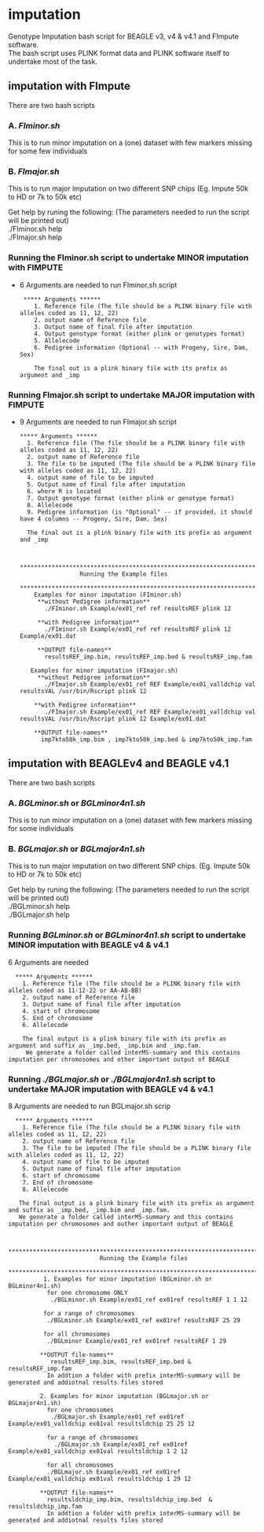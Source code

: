 # imputation
Genotype Imputation bash script for BEAGLE v3, v4 & v4.1 and FImpute software.  
The bash script uses PLINK format data and PLINK software itself to undertake most of the task.

## imputation with FImpute

There are two bash scripts  
### A. _FIminor.sh_   
This is to run minor imputation on a (one) dataset with few markers missing for some few individuals

### B. _FImajor.sh_  
This is to run major imputation on two different SNP chips (Eg. Impute 50k to HD or 7k to 50k etc)

Get help by runing the following: (The parameters needed to run the script will be printed out)  
./FIminor.sh help  
./FImajor.sh help  


### Running the FIminor.sh script to undertake MINOR imputation with FIMPUTE   
* 6 Arguments are needed to run FIminor.sh script  

       ***** Arguments ******   
          1. Reference file (The file should be a PLINK binary file with alleles coded as 11, 12, 22)  
          2. output name of Reference file  
          3. Output name of final file after imputation  
          4. Output genotype format (either plink or genotypes format) 
          5. Allelecode
          6. Pedigree information (Optional -- with Progeny, Sire, Dam, Sex) 
          
          The final out is a plink binary file with its prefix as argument and _imp  


### Running FImajor.sh script to undertake MAJOR imputation with FIMPUTE  
 * 9 Arguments are needed to run FImajor.sh script  

       ***** Arguments ******   
         1. Reference file (The file should be a PLINK binary file with alleles coded as 11, 12, 22)  
         2. output name of Reference file  
         3. The file to be imputed (The file should be a PLINK binary file with alleles coded as 11, 12, 22)  
         4. output name of file to be imputed  
         5. Output name of final file after imputation  
         6. where R is located  
         7. Output genotype format (either plink or genotype format)
         8. Allelecode
         9. Pedigree information (is "Optional" -- if provided, it should have 4 columns -- Progeny, Sire, Dam, Sex)  
         
         The final out is a plink binary file with its prefix as argument and _imp  


           ********************************************************************************
                        Running the Example files
           ********************************************************************************
           Examples for minor imputation (FIminor.sh)  
            **without Pedigree information**  
              ./FIminor.sh Example/ex01_ref ref resultsREF plink 12 

            **with Pedigree information**  
              ./FIminor.sh Example/ex01_ref ref resultsREF plink 12 Example/ex01.dat  

            **OUTPUT file-names**  
              resultsREF_imp.bim, resultsREF_imp.bed & resultsREF_imp.fam  

          Examples for minor imputation (FImajor.sh)
            **without Pedigree information**
              ./FImajor.sh Example/ex01_ref REF Example/ex01_valldchip val resultsVAL /usr/bin/Rscript plink 12

           **with Pedigree information** 
              ./FImajor.sh Example/ex01_ref REF Example/ex01_valldchip val resultsVAL /usr/bin/Rscript plink 12 Example/ex01.dat

           **OUTPUT file-names**  
             imp7kto50k_imp.bim , imp7kto50k_imp.bed & imp7kto50k_imp.fam  


## imputation with BEAGLEv4 and BEAGLE v4.1

There are two bash scripts  
### A. _BGLminor.sh_ or _BGLminor4n1.sh_
This is to run minor imputation on a (one) dataset with few markers missing for some individuals  

### B. _BGLmajor.sh_  or _BGLmajor4n1.sh_ 
This is to run major imputation on two different SNP chips. (Eg. Impute 50k to HD or 7k to 50k etc)  

Get help by runing the following: (The parameters needed to run the script will be printed out)  
./BGLminor.sh help  
./BGLmajor.sh help  

### Running _BGLminor.sh_ or _BGLminor4n1.sh_ script to undertake MINOR imputation with BEAGLE v4 & v4.1 
  6 Arguments are needed  

      ***** Arguments ******  
        1. Reference file (The file should be a PLINK binary file with alleles coded as 11-12-22 or AA-AB-BB)  
        2. output name of Reference file  
        3. Output name of final file after imputation  
        4. start of chromosome  
        5. End of chromosome  
        6. Allelecode
        
        The final output is a plink binary file with its prefix as argument and suffix as _imp.bed, _imp.bim and _imp.fam.  
         We generate a folder called interMS-summary and this contains imputation per chromosomes and other important output of BEAGLE


### Running _./BGLmajor.sh_ or _./BGLmajor4n1.sh_ script to undertake MAJOR imputation with BEAGLE v4 & v4.1  
8 Arguments are needed to run BGLmajor.sh scrip  

      ***** Arguments ****** 
        1. Reference file (The file should be a PLINK binary file with alleles coded as 11, 12, 22)  
        2. output name of Reference file  
        3. The file to be imputed (The file should be a PLINK binary file with alleles coded as 11, 12, 22)  
        4. output name of file to be imputed  
        5. Output name of final file after imputation  
        6. start of chromosome  
        7. End of chromosome  
        8. Allelecode

       The final output is a plink binary file with its prefix as argument and suffix as _imp.bed, _imp.bim and _imp.fam.  
       We generate a folder called interMS-summary and this contains imputation per chromosomes and outher important output of BEAGLE


           ********************************************************************************
                              Running the Example files
           ********************************************************************************
              1. Examples for minor imputation (BGLminor.sh or BGLminor4n1.sh)
               for one chromosome ONLY
                ./BGLminor.sh Example/ex01_ref ex01ref resultsREF 1 1 12

              for a range of chromosomes
               ./BGLminor.sh Example/ex01_ref ex01ref resultsREF 25 29

              for all chromosomes
               ./BGLminor Example/ex01_ref ex01ref resultsREF 1 29

             **OUTPUT file-names**  
                resultsREF_imp.bim, resultsREF_imp.bed & resultsREF_imp.fam 
               In addtion a folder with prefix interMS-summary will be generated and addiotnal results files stored

             2. Examples for minor imputation (BGLmajor.sh or BGLmajor4n1.sh)
               for one chromosomes
                ./BGLmajor.sh Example/ex01_ref ex01ref Example/ex01_valldchip ex01val resultsldchip 25 25 12

               for a range of chromosomes
                 ./BGLmajor.sh Example/ex01_ref ex01ref Example/ex01_valldchip ex01val resultsldchip 1 2 12

               for all chromosomes
               ./BGLmajor.sh Example/ex01_ref ex01ref Example/ex01_valldchip ex01val resultsldchip 1 29 12

             **OUTPUT file-names**  
               resultsldchip_imp.bim, resultsldchip_imp.bed  & resultsldchip_imp.fam  
               In addtion a folder with prefix interMS-summary will be generated and addiotnal results files stored

